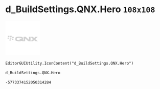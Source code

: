 # d_BuildSettings.QNX.Hero `108x108`
<img src="/img/d_BuildSettings.QNX.Hero.png" width=108 height=108>

``` CSharp
EditorGUIUtility.IconContent("d_BuildSettings.QNX.Hero")
```
```
d_BuildSettings.QNX.Hero
```
```
-5773374152050314284
```
